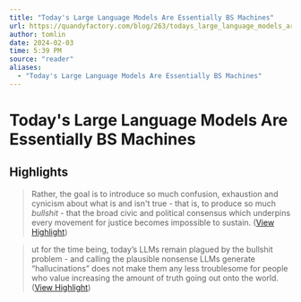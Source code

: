 ```yaml
---
title: "Today's Large Language Models Are Essentially BS Machines"
url: https://quandyfactory.com/blog/263/todays_large_language_models_are_essentially_bs_machines
author: tomlin
date: 2024-02-03
time: 5:39 PM
source: "reader"
aliases:
  - "Today's Large Language Models Are Essentially BS Machines"
---
```

# Today's Large Language Models Are Essentially BS Machines

## Highlights
> Rather, the goal is to introduce so much confusion, exhaustion and cynicism about what is and isn't true - that is, to produce so much *bullshit* - that the broad civic and political consensus which underpins every movement for justice becomes impossible to sustain. ([View Highlight](https://read.readwise.io/read/01haezt6jdykxedtys4e8jjw6p))

> ut for the time being, today’s LLMs remain plagued by the bullshit problem - and calling the plausible nonsense LLMs generate “hallucinations” does not make them any less troublesome for people who value increasing the amount of truth going out onto the world. ([View Highlight](https://read.readwise.io/read/01haezya48dk5n7nfq4026nkzd))

